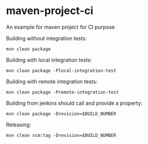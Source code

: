 # maven-project-ci
An example for maven project for CI purpose 

Building without integration tests:
```
mvn clean package
```

Building with local integration tests:
```
mvn clean package -Plocal-integration-test
```

Building with remote integration tests:
```
mvn clean package -Premote-integration-test
```

Building from jenkins should call and provide a property:
```
mvn clean package -Drevision=$BUILD_NUMBER
```

Releasing:
```
mvn clean scm:tag -Drevision=$BUILD_NUMBER
```

